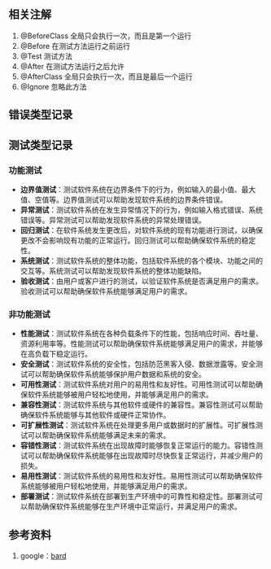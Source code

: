 ## 相关注解
1. @BeforeClass 全局只会执行一次，而且是第一个运行
2. @Before 在测试方法运行之前运行
3. @Test 测试方法
4. @After 在测试方法运行之后允许
5. @AfterClass 全局只会执行一次，而且是最后一个运行
6. @Ignore 忽略此方法

## 错误类型记录

## 测试类型记录
### 功能测试
- **边界值测试**：测试软件系统在边界条件下的行为，例如输入的最小值、最大值、空值等。边界值测试可以帮助发现软件系统的边界条件错误。
- **异常测试**：测试软件系统在发生异常情况下的行为，例如输入格式错误、系统错误等。异常测试可以帮助发现软件系统的异常处理错误。
- **回归测试**：在软件系统发生更改后，对软件系统的现有功能进行测试，以确保更改不会影响现有功能的正常运行。回归测试可以帮助确保软件系统的稳定性。
- **系统测试**：测试软件系统的整体功能，包括软件系统的各个模块、功能之间的交互等。系统测试可以帮助发现软件系统的整体功能缺陷。
- **验收测试**：由用户或客户进行的测试，以验证软件系统是否满足用户的需求。验收测试可以帮助确保软件系统能够满足用户的需求。
### 非功能测试
- **性能测试**：测试软件系统在各种负载条件下的性能，包括响应时间、吞吐量、资源利用率等。性能测试可以帮助确保软件系统能够满足用户的需求，并能够在高负载下稳定运行。
- **安全测试**：测试软件系统的安全性，包括防范黑客入侵、数据泄露等。安全测试可以帮助确保软件系统能够保护用户数据和系统的安全。
- **可用性测试**：测试软件系统对用户的易用性和友好性。可用性测试可以帮助确保软件系统能够被用户轻松地使用，并能够满足用户的需求。
- **兼容性测试**：测试软件系统与其他软件或硬件的兼容性。兼容性测试可以帮助确保软件系统能够与其他软件或硬件正常协作。
- **可扩展性测试**：测试软件系统在处理更多用户或数据时的扩展性。可扩展性测试可以帮助确保软件系统能够满足未来的需求。
- **容错性测试**：测试软件系统在出现故障时能够恢复正常运行的能力。容错性测试可以帮助确保软件系统能够在出现故障时尽快恢复正常运行，并减少用户的损失。
- **易用性测试**：测试软件系统的易用性和友好性。易用性测试可以帮助确保软件系统能够被用户轻松地使用，并能够满足用户的需求。
- **部署测试**：测试软件系统在部署到生产环境中的可靠性和稳定性。部署测试可以帮助确保软件系统能够在生产环境中正常运行，并满足用户的需求。

## 参考资料
1. google：[bard](https://bard.google.com/)